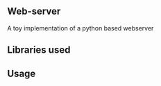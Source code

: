 Web-server 
-----

A toy implementation of a python based webserver


Libraries used
-----



Usage
-----

`````





`````

